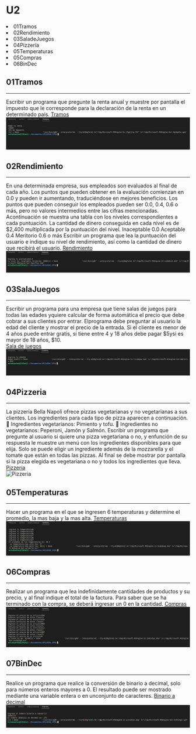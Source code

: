 # U2 

<li>01Tramos</li>
<li>02Rendimiento</li> 
<li>03SaladeJuegos</li>
<li>04Pizzería</li>
<li>05Temperaturas</li> 
<li>05Compras</li> 
<li>06BinDec</li> 
</e>
  
<h2>01Tramos </h2>

___    
Escribir un programa que pregunte la renta anual
   y muestre por pantalla el impuesto que le corresponde para la declaración
   de la renta en un determinado país. 
[Tramos](https://github.com/UP210586/UP210586_CPP/blob/master/U2/01Tramos.cpp)   
![Tramos](U2/Imagenes/../../Imagenes/01Tramos.png)   

<h2>02Rendimiento </h2>

___    
En una determinada empresa, sus empleados son evaluados al final de cada año. Los puntos que pueden obtener 
en la evaluación comienzan en 0.0 y pueden ir aumentando, traduciéndose en mejores beneficios. Los puntos que 
pueden conseguir los empleados pueden ser 0.0, 0.4, 0.6 o más, pero no valores intermedios entre las cifras 
mencionadas. Acontinuación se muestra una tabla con los niveles correspondientes a cada puntuación.
La cantidad de dinero conseguida en cada nivel es de $2,400 multiplicada por la puntuación del nivel. 
Inaceptable 0.0
Aceptable 0.4
Meritorio 0.6 o más
Escribir un programa que lea la puntuación del usuario e indique su nivel de rendimiento, así como la 
cantidad de dinero que recibirá el usuario. 
[Rendimiento](https://github.com/UP210586/UP210586_CPP/blob/master/U2/02Rendimiento.cpp)  
![Rendimiento](U2/Imagenes/../../Imagenes/02Rendimiento.png) 

<h2>03SalaJuegos </h2>

___    
Escribir un programa para una empresa que tiene salas de juegos para todas las edades yquiere calcular de forma 
automática el precio que debe cobrar a sus clientes por entrar. Elprograma debe preguntar al usuario la edad 
del cliente y mostrar el precio de la entrada. Si el cliente es menor de 4 años puede entrar gratis, si tiene 
entre 4 y 18 años debe pagar $5ysi es mayor de 18 años, $10.  
[Sala de juegos](https://github.com/UP210586/UP210586_CPP/blob/master/U2/03SaladeJuegos.cpp)  
![Sala de Juegos](U2/Imagenes/../../Imagenes/03SaladeJuegos.png)   
<h2>04Pizzeria </h2>

___    
La pizzería Bella Napoli ofrece pizzas vegetarianas y no vegetarianas a sus clientes. Los
ingredientes para cada tipo de pizza aparecen a continuación. 
 Ingredientes vegetarianos: Pimiento y tofu.
 Ingredientes no vegetarianos: Peperoni, Jamón y Salmón. 
Escribir un programa que pregunte al usuario si quiere una pizza vegetariana o no, y enfunción de su respuesta 
le muestre un menú con los ingredientes disponibles para que elija. 
Solo se puede eligir un ingrediente además de la mozzarella y el tomate que están en todas las pizzas.
Al final se debe mostrar por pantalla si la pizza elegida es vegetariana o no y todos los
ingredientes que lleva. 
[Pizzeria](https://github.com/UP210586/UP210586_CPP/blob/master/U2/04Pizzería.cpp)  
![Pizzeria](U2/Imagenes/../../Imagenes/04Pizzería.png)  

<h2>05Temperaturas </h2>

___    
Hacer un programa en el que se ingresen 6 temperaturas y determine el promedio, la mas
baja y la mas alta. 
[Temperaturas](https://github.com/UP210586/UP210586_CPP/blob/master/U2/05Temperaturas.cpp)  
![Temperaturas](U2/Imagenes/../../Imagenes/05Temperaturas.png)

<h2>06Compras </h2>

___    
Realizar un programa que lea indefinidamente cantidades de productos y su precio, y al final
indique el total de la factura. Para saber que se ha terminado con la compra, se deberá ingresar un 0 
en la cantidad. 
[Compras](https://github.com/UP210586/UP210586_CPP/blob/master/U2/06Compras.cpp)  
![Compras](U2/Imagenes/../../Imagenes/06Compras.png)

<h2>07BinDec </h2>

___    
Realice un programa que realice la conversión de binario a decimal, solo para números
enteros mayores a 0. El resultado puede ser mostrado mediante una variable entera o en unconjunto de caracteres.
[Binario a decimal](https://github.com/UP210586/UP210586_CPP/blob/master/U2/07BinDec.cpp)  
![Binario a decimal](U2/Imagenes/../../Imagenes/07BinDec.png)